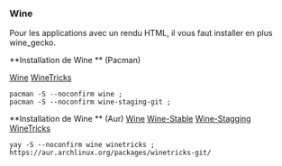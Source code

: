 ### Wine


Pour les applications avec un rendu HTML, il vous faut installer en plus wine_gecko.


**Installation de Wine ** (Pacman)

[Wine](https://archlinux.org/packages/multilib/x86_64/wine/)
[WineTricks](https://archlinux.org/packages/multilib/x86_64/winetricks/)

```
pacman -S --noconfirm wine ;
pacman -S --noconfirm wine-staging-git ;
```


**Installation de Wine ** (Aur)
[Wine](https://aur.archlinux.org/packages/wine-git)
[Wine-Stable](https://aur.archlinux.org/packages/wine-stable/)
[Wine-Stagging](https://aur.archlinux.org/packages/wine-staging-git/)
[WineTricks](https://aur.archlinux.org/packages/winetricks-git/)

```
yay -S --noconfirm wine winetricks ;
https://aur.archlinux.org/packages/winetricks-git/
```


